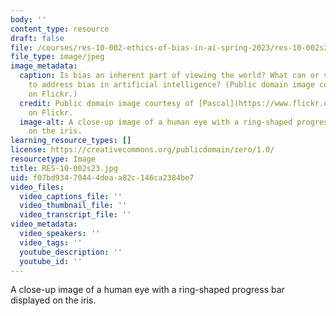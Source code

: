 ```yaml
---
body: ''
content_type: resource
draft: false
file: /courses/res-10-002-ethics-of-bias-in-ai-spring-2023/res-10-002s23.jpg
file_type: image/jpeg
image_metadata:
  caption: Is bias an inherent part of viewing the world? What can or should we do
    to address bias in artificial intelligence? (Public domain image courtesy of [Pascal](https://www.flickr.com/photos/pasukaru76/3698899293)
    on Flickr.)
  credit: Public domain image courtesy of [Pascal](https://www.flickr.com/photos/pasukaru76/3698899293)
    on Flickr.
  image-alt: A close-up image of a human eye with a ring-shaped progress bar displayed
    on the iris.
learning_resource_types: []
license: https://creativecommons.org/publicdomain/zero/1.0/
resourcetype: Image
title: RES-10-002s23.jpg
uid: f07bd934-7044-4dea-a82c-146ca2384be7
video_files:
  video_captions_file: ''
  video_thumbnail_file: ''
  video_transcript_file: ''
video_metadata:
  video_speakers: ''
  video_tags: ''
  youtube_description: ''
  youtube_id: ''
---
```

A close-up image of a human eye with a ring-shaped progress bar displayed on the iris.